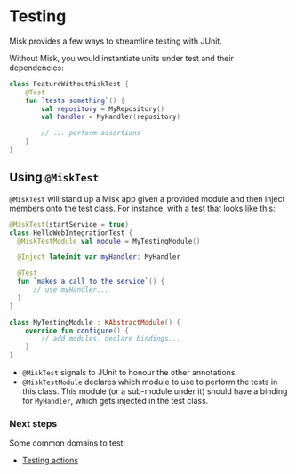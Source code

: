 # Testing

Misk provides a few ways to streamline testing with JUnit.

Without Misk, you would instantiate units under test and their dependencies:

```kotlin
class FeatureWithoutMiskTest {
    @Test 
    fun `tests something`() {
        val repository = MyRepository()
        val handler = MyHandler(repository)

        // ... perform assertions
    }
}
```

## Using `@MiskTest`

`@MiskTest` will stand up a Misk app given a provided module and then inject members onto the test 
class. For instance, with a test that looks like this:

```kotlin
@MiskTest(startService = true)
class HelloWebIntegrationTest {
  @MiskTestModule val module = MyTestingModule()

  @Inject lateinit var myHandler: MyHandler

  @Test
  fun `makes a call to the service`() {
      // use myHandler...
  }
}

class MyTestingModule : KAbstractModule() {
    override fun configure() {
        // add modules, declare bindings...
    }
}
```

- `@MiskTest` signals to JUnit to honour the other annotations.
- `@MiskTestModule` declares which module to use to perform the tests in this class. This module (or a sub-module under it) should have a binding for `MyHandler`, which gets injected in the test class.

### Next steps

Some common domains to test:

- [Testing actions](actions.md#testing)
